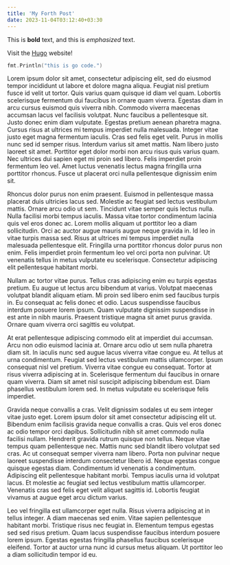 ```yaml
---
title: 'My Forth Post'
date: 2023-11-04T03:12:40+03:30
---
```


This is **bold** text, and this is *emphasized* text.

Visit the [Hugo](https://gohugo.io) website!

```go
fmt.Println("this is go code.")
```
Lorem ipsum dolor sit amet, consectetur adipiscing elit, sed do eiusmod tempor incididunt ut labore et dolore magna aliqua. Feugiat nisl pretium fusce id velit ut tortor. Quis varius quam quisque id diam vel quam. Lobortis scelerisque fermentum dui faucibus in ornare quam viverra. Egestas diam in arcu cursus euismod quis viverra nibh. Commodo viverra maecenas accumsan lacus vel facilisis volutpat. Nunc faucibus a pellentesque sit. Justo donec enim diam vulputate. Egestas pretium aenean pharetra magna. Cursus risus at ultrices mi tempus imperdiet nulla malesuada. Integer vitae justo eget magna fermentum iaculis. Cras sed felis eget velit. Purus in mollis nunc sed id semper risus. Interdum varius sit amet mattis. Nam libero justo laoreet sit amet. Porttitor eget dolor morbi non arcu risus quis varius quam. Nec ultrices dui sapien eget mi proin sed libero. Felis imperdiet proin fermentum leo vel. Amet luctus venenatis lectus magna fringilla urna porttitor rhoncus. Fusce ut placerat orci nulla pellentesque dignissim enim sit.

Rhoncus dolor purus non enim praesent. Euismod in pellentesque massa placerat duis ultricies lacus sed. Molestie ac feugiat sed lectus vestibulum mattis. Ornare arcu odio ut sem. Tincidunt vitae semper quis lectus nulla. Nulla facilisi morbi tempus iaculis. Massa vitae tortor condimentum lacinia quis vel eros donec ac. Lorem mollis aliquam ut porttitor leo a diam sollicitudin. Orci ac auctor augue mauris augue neque gravida in. Id leo in vitae turpis massa sed. Risus at ultrices mi tempus imperdiet nulla malesuada pellentesque elit. Fringilla urna porttitor rhoncus dolor purus non enim. Felis imperdiet proin fermentum leo vel orci porta non pulvinar. Ut venenatis tellus in metus vulputate eu scelerisque. Consectetur adipiscing elit pellentesque habitant morbi.

Nullam ac tortor vitae purus. Tellus cras adipiscing enim eu turpis egestas pretium. Eu augue ut lectus arcu bibendum at varius. Volutpat maecenas volutpat blandit aliquam etiam. Mi proin sed libero enim sed faucibus turpis in. Eu consequat ac felis donec et odio. Lacus suspendisse faucibus interdum posuere lorem ipsum. Quam vulputate dignissim suspendisse in est ante in nibh mauris. Praesent tristique magna sit amet purus gravida. Ornare quam viverra orci sagittis eu volutpat.

At erat pellentesque adipiscing commodo elit at imperdiet dui accumsan. Arcu non odio euismod lacinia at. Ornare arcu odio ut sem nulla pharetra diam sit. In iaculis nunc sed augue lacus viverra vitae congue eu. At tellus at urna condimentum. Feugiat sed lectus vestibulum mattis ullamcorper. Ipsum consequat nisl vel pretium. Viverra vitae congue eu consequat. Tortor at risus viverra adipiscing at in. Scelerisque fermentum dui faucibus in ornare quam viverra. Diam sit amet nisl suscipit adipiscing bibendum est. Diam phasellus vestibulum lorem sed. In metus vulputate eu scelerisque felis imperdiet.

Gravida neque convallis a cras. Velit dignissim sodales ut eu sem integer vitae justo eget. Lorem ipsum dolor sit amet consectetur adipiscing elit ut. Bibendum enim facilisis gravida neque convallis a cras. Quis vel eros donec ac odio tempor orci dapibus. Sollicitudin nibh sit amet commodo nulla facilisi nullam. Hendrerit gravida rutrum quisque non tellus. Neque vitae tempus quam pellentesque nec. Mattis nunc sed blandit libero volutpat sed cras. Ac ut consequat semper viverra nam libero. Porta non pulvinar neque laoreet suspendisse interdum consectetur libero id. Neque egestas congue quisque egestas diam. Condimentum id venenatis a condimentum. Adipiscing elit pellentesque habitant morbi. Tempus iaculis urna id volutpat lacus. Et molestie ac feugiat sed lectus vestibulum mattis ullamcorper. Venenatis cras sed felis eget velit aliquet sagittis id. Lobortis feugiat vivamus at augue eget arcu dictum varius.

Leo vel fringilla est ullamcorper eget nulla. Risus viverra adipiscing at in tellus integer. A diam maecenas sed enim. Vitae sapien pellentesque habitant morbi. Tristique risus nec feugiat in. Elementum tempus egestas sed sed risus pretium. Quam lacus suspendisse faucibus interdum posuere lorem ipsum. Egestas egestas fringilla phasellus faucibus scelerisque eleifend. Tortor at auctor urna nunc id cursus metus aliquam. Ut porttitor leo a diam sollicitudin tempor id eu.